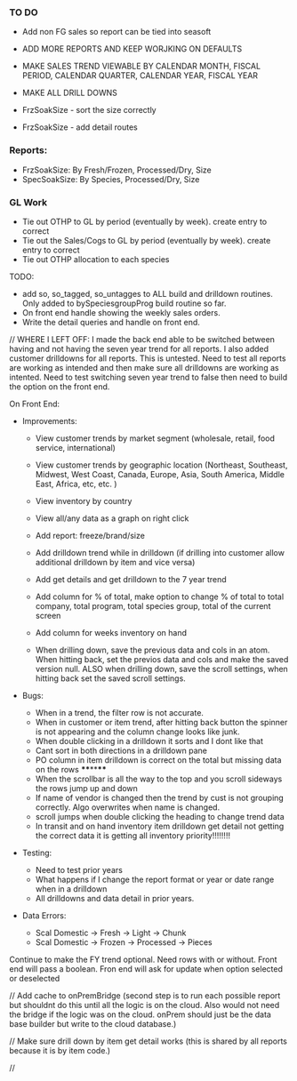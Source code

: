 ### TO DO

- Add non FG sales so report can be tied into seasoft
- ADD MORE REPORTS AND KEEP WORJKING ON DEFAULTS
- MAKE SALES TREND VIEWABLE BY CALENDAR MONTH, FISCAL PERIOD, CALENDAR QUARTER, CALENDAR YEAR, FISCAL YEAR
- MAKE ALL DRILL DOWNS

- FrzSoakSize - sort the size correctly
- FrzSoakSize - add detail routes

### Reports:

- FrzSoakSize: By Fresh/Frozen, Processed/Dry, Size
- SpecSoakSize: By Species, Processed/Dry, Size

### GL Work

- Tie out OTHP to GL by period (eventually by week). create entry to correct
- Tie out the Sales/Cogs to GL by period (eventually by week). create entry to correct
- Tie out OTHP allocation to each species

TODO:

- add so, so_tagged, so_untagges to ALL build and drilldown routines. Only added to bySpeciesgroupProg build routine so far.
- On front end handle showing the weekly sales orders.
- Write the detail queries and handle on front end.

// WHERE I LEFT OFF: I made the back end able to be switched between having and not having the seven year trend for all reports. I also added customer drilldowns for all reports. This is untested. Need to test all reports are working as intended and then make sure all drilldowns are working as intented. Need to test switching seven year trend to false then need to build the option on the front end.

On Front End:

- Improvements:

  - View customer trends by market segment (wholesale, retail, food service, international)
  - View customer trends by geographic location (Northeast, Southeast, Midwest, West Coast, Canada, Europe, Asia, South America, Middle East, Africa, etc, etc. )
  - View inventory by country
  - View all/any data as a graph on right click
  - Add report: freeze/brand/size
  - Add drilldown trend while in drilldown (if drilling into customer allow additional drilldown by item and vice versa)
  - Add get details and get drilldown to the 7 year trend
  - Add column for % of total, make option to change % of total to total company, total program, total species group, total of the current screen
  - Add column for weeks inventory on hand

  - When drilling down, save the previous data and cols in an atom. When hitting back, set the previos data and cols and make the saved version null. ALSO when drilling down, save the scroll settings, when hitting back set the saved scroll settings.

- Bugs:

  - When in a trend, the filter row is not accurate.
  - When in customer or item trend, after hitting back button the spinner is not appearing and the column change looks like junk.
  - When double clicking in a drilldown it sorts and I dont like that
  - Cant sort in both directions in a drilldown pane
  - PO column in item drilldown is correct on the total but missing data on the rows **\*\***\*\***\*\***
  - When the scrollbar is all the way to the top and you scroll sideways the rows jump up and down
  - If name of vendor is changed then the trend by cust is not grouping correctly. Algo overwrites when name is changed.
  - scroll jumps when double clicking the heading to change trend data
  - In transit and on hand inventory item drilldown get detail not getting the correct data it is getting all inventory priority!!!!!!!!

- Testing:

  - Need to test prior years
  - What happens if I change the report format or year or date range when in a drilldown
  - All drilldowns and data detail in prior years.

- Data Errors:
  - Scal Domestic -> Fresh -> Light -> Chunk
  - Scal Domestic -> Frozen -> Processed -> Pieces

Continue to make the FY trend optional. Need rows with or without. Front end will pass a boolean. Fron end will ask for update when option selected or deselected

// Add cache to onPremBridge (second step is to run each possible report but shouldnt do this until all the logic is on the cloud. Also would not need the bridge if the logic was on the cloud. onPrem should just be the data base builder but write to the cloud database.)

// Make sure drill down by item get detail works (this is shared by all reports because it is by item code.)

//
